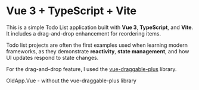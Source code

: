 # Vue 3 + TypeScript + Vite

This is a simple Todo List application built with **Vue 3**, **TypeScript**, and **Vite**.  
It includes a drag-and-drop enhancement for reordering items.

Todo list projects are often the first examples used when learning modern frameworks, as they demonstrate **reactivity**, **state management**, and how UI updates respond to state changes.

For the drag-and-drop feature, I used the [vue-draggable-plus](https://www.npmjs.com/package/vue-draggable-plus) library.

OldApp.Vue - without the vue-draggable-plus library